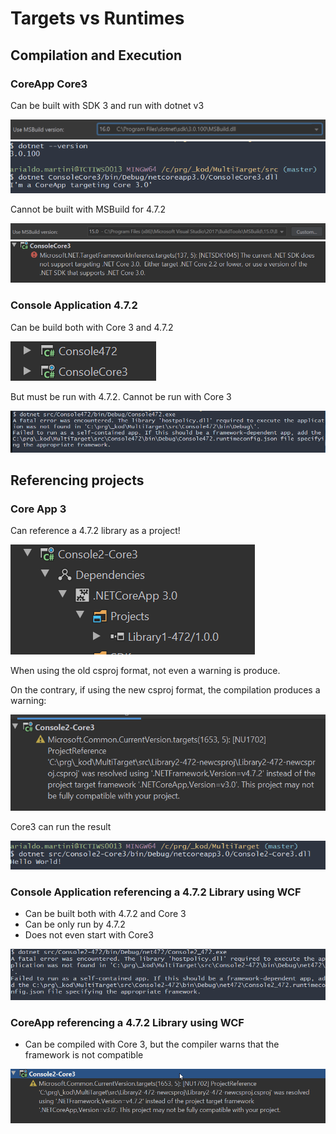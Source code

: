 # Targets vs Runtimes

## Compilation and Execution

### CoreApp Core3

Can be built with SDK 3 and run with dotnet v3

![building](pics/coreapp3-build-dotnet3.png)
![running](pics/coreapp3-execution-dotnet3.png)

Cannot be built with MSBuild for 4.7.2

![building](pics/coreapp3-build-472.png)
![running](pics/coreapp3-build-472-error.png)


### Console Application 4.7.2

Can be build both with Core 3 and 4.7.2

![running](pics/coreapp3-472-build-core3.png)

But must be run with 4.7.2. Cannot be run with Core 3

![running](pics/472-run-core3.png)


## Referencing projects

### Core App 3

Can reference a 4.7.2 library as a project!

![build](pics/coreapp3-references-472.png)

When using the old csproj format, not even a warning is produce.

On the contrary, if using the new csproj format, the compilation produces a warning:

![build](pics/coreapp3-references-472-csproj2.png)

Core3 can run the result

![build](pics/coreapp3-references-472-execution.png)

### Console Application referencing a 4.7.2 Library using WCF

* Can be built both with 4.7.2 and Core 3
* Can be only run by 4.7.2
* Does not even start with Core3

![running](pics/472-wcf-run-core3.png)


### CoreApp referencing a 4.7.2 Library using WCF

* Can be compiled with Core 3, but the compiler warns that the framework is not compatible

![running](pics/coreapp3-wcf-compile-core3.png)
